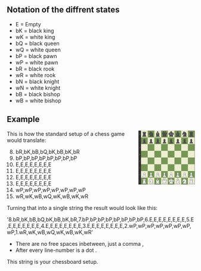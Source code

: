 ## Notation of the diffrent states
- E = Empty
- bK = black king
- wK = white king
- bQ = black queen
- wQ = white queen
- bP = black pawn
- wP = white pawn
- bR = black rook
- wR = white rook
- bN = black knight
- wN = white knight
- bB = black bishop
- wB = white bishop

## Example

<img src="pictures/Chessboard.PNG" width="30%" align="right">
This is how the standard setup of a chess game would translate:

8. bR,bK,bB,bQ,bK,bB,bK,bR
7. bP,bP,bP,bP,bP,bP,bP,bP
6. E,E,E,E,E,E,E,E
5. E,E,E,E,E,E,E,E
4. E,E,E,E,E,E,E,E
3. E,E,E,E,E,E,E,E
2. wP,wP,wP,wP,wP,wP,wP,wP
1. wR,wK,wB,wQ,wK,wB,wK,wR

Turning that into a single string the result would look like this:

'8.bR,bK,bB,bQ,bK,bB,bK,bR,7.bP,bP,bP,bP,bP,bP,bP,bP,6.E,E,E,E,E,E,E,E,5.E,E,E,E,E,E,E,E,4.E,E,E,E,E,E,E,E,3.E,E,E,E,E,E,E,E,2.wP,wP,wP,wP,wP,wP,wP,wP,1.wR,wK,wB,wQ,wK,wB,wK,wR'
<br>

- There are no free spaces inbetween, just a comma ,
- After every line-number is a dot .

This string is your chessboard setup.